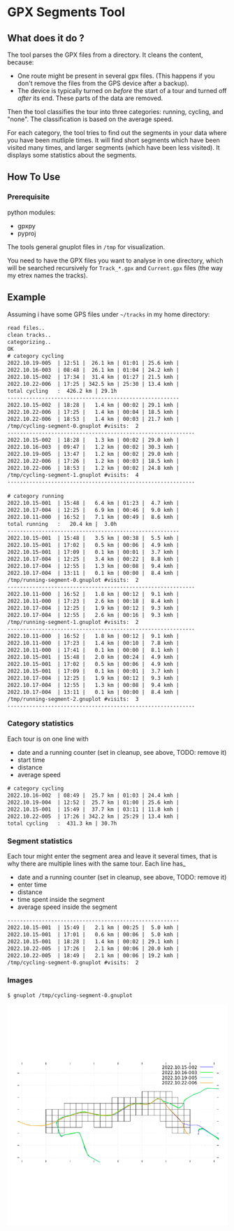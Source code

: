 # GPX Segments Tool

## What does it do ?

The tool parses the GPX files from a directory. 
It cleans the content, because:
- One route might be present in several gpx files. (This happens if you don't remove the files from the GPS device after a backup).
- The device is typically turned on *before* the start of a tour and turned off *after* its end. These parts of the data are removed.

Then the tool classifies the tour into three categories: running, cycling, and "none". The classification is based on the average speed.

For each category, the tool tries to find out the segments in your data where you have been mutliple times. It will find short segments which have been visited many times, and larger segments (which have been less visited). It displays some statistics about the segments.

## How To Use

### Prerequisite

python modules:
- gpxpy
- pyproj

The tools general gnuplot files in `/tmp` for visualization.

You need to have the GPX files you want to analyse in one directory, which will be searched recursively for `Track_*.gpx` and `Current.gpx` files (the way my etrex names the tracks).

## Example

Assuming i have some GPS files under `~/tracks` in my home directory:
```
read files..
clean tracks..
categorizing..
OK
# category cycling
2022.10.19-005  | 12:51 |  26.1 km | 01:01 | 25.6 kmh |
2022.10.16-003  | 08:48 |  26.1 km | 01:04 | 24.2 kmh |
2022.10.15-002  | 17:34 |  31.4 km | 01:27 | 21.5 kmh |
2022.10.22-006  | 17:25 | 342.5 km | 25:30 | 13.4 kmh |
total cycling   :  426.2 km | 29.1h
-------------------------------------------------------
2022.10.15-002  | 18:28 |   1.4 km | 00:02 | 29.1 kmh |
2022.10.22-006  | 17:25 |   1.4 km | 00:04 | 18.5 kmh |
2022.10.22-006  | 18:53 |   1.4 km | 00:03 | 21.7 kmh |
/tmp/cycling-segment-0.gnuplot #visits:  2
------------------------------------------------------------
2022.10.15-002  | 18:28 |   1.3 km | 00:02 | 29.0 kmh |
2022.10.16-003  | 09:47 |   1.2 km | 00:02 | 30.3 kmh |
2022.10.19-005  | 13:47 |   1.2 km | 00:02 | 29.0 kmh |
2022.10.22-006  | 17:26 |   1.2 km | 00:03 | 18.5 kmh |
2022.10.22-006  | 18:53 |   1.2 km | 00:02 | 24.8 kmh |
/tmp/cycling-segment-1.gnuplot #visits:  4
------------------------------------------------------------

# category running
2022.10.15-001  | 15:48 |   6.4 km | 01:23 |  4.7 kmh |
2022.10.17-004  | 12:25 |   6.9 km | 00:46 |  9.0 kmh |
2022.10.11-000  | 16:52 |   7.1 km | 00:49 |  8.6 kmh |
total running   :   20.4 km |  3.0h
-------------------------------------------------------
2022.10.15-001  | 15:48 |   3.5 km | 00:38 |  5.5 kmh |
2022.10.15-001  | 17:02 |   0.5 km | 00:06 |  4.9 kmh |
2022.10.15-001  | 17:09 |   0.1 km | 00:01 |  3.7 kmh |
2022.10.17-004  | 12:25 |   3.4 km | 00:22 |  8.8 kmh |
2022.10.17-004  | 12:55 |   1.3 km | 00:08 |  9.4 kmh |
2022.10.17-004  | 13:11 |   0.1 km | 00:00 |  8.4 kmh |
/tmp/running-segment-0.gnuplot #visits:  2
------------------------------------------------------------
2022.10.11-000  | 16:52 |   1.8 km | 00:12 |  9.1 kmh |
2022.10.11-000  | 17:23 |   2.6 km | 00:18 |  8.4 kmh |
2022.10.17-004  | 12:25 |   1.9 km | 00:12 |  9.3 kmh |
2022.10.17-004  | 12:55 |   2.6 km | 00:16 |  9.3 kmh |
/tmp/running-segment-1.gnuplot #visits:  2
------------------------------------------------------------
2022.10.11-000  | 16:52 |   1.8 km | 00:12 |  9.1 kmh |
2022.10.11-000  | 17:23 |   1.4 km | 00:10 |  7.8 kmh |
2022.10.11-000  | 17:41 |   0.1 km | 00:00 |  8.1 kmh |
2022.10.15-001  | 15:48 |   2.0 km | 00:24 |  4.9 kmh |
2022.10.15-001  | 17:02 |   0.5 km | 00:06 |  4.9 kmh |
2022.10.15-001  | 17:09 |   0.1 km | 00:01 |  3.7 kmh |
2022.10.17-004  | 12:25 |   1.9 km | 00:12 |  9.3 kmh |
2022.10.17-004  | 12:55 |   1.3 km | 00:08 |  9.4 kmh |
2022.10.17-004  | 13:11 |   0.1 km | 00:00 |  8.4 kmh |
/tmp/running-segment-2.gnuplot #visits:  3
------------------------------------------------------------
```

### Category statistics

Each tour is on one line with
- date and a running counter (set in cleanup, see above, TODO: remove it)
- start time
- distance
- average speed

```
# category cycling
2022.10.16-002  | 08:49 |  25.7 km | 01:03 | 24.4 kmh |
2022.10.19-004  | 12:52 |  25.7 km | 01:00 | 25.6 kmh |
2022.10.15-001  | 15:49 |  37.7 km | 03:11 | 11.8 kmh |
2022.10.22-005  | 17:26 | 342.2 km | 25:29 | 13.4 kmh |
total cycling   :  431.3 km | 30.7h
```

### Segment statistics

Each tour might enter the segment area and leave it several times, that is why there are multiple lines with the same tour. Each line has_
- date and a running counter (set in cleanup, see above, TODO: remove it)
- enter time
- distance
- time spent inside the segment
- average speed inside the segment

```
-------------------------------------------------------
2022.10.15-001  | 15:49 |   2.1 km | 00:25 |  5.0 kmh |
2022.10.15-001  | 17:01 |   0.6 km | 00:06 |  5.0 kmh |
2022.10.15-001  | 18:28 |   1.4 km | 00:02 | 29.1 kmh |
2022.10.22-005  | 17:26 |   2.1 km | 00:06 | 20.0 kmh |
2022.10.22-005  | 18:49 |   2.1 km | 00:06 | 19.2 kmh |
/tmp/cycling-segment-0.gnuplot #visits:  2
```

### Images
```
$ gnuplot /tmp/cycling-segment-0.gnuplot
```

![image](./cycling-segment-0.png)
